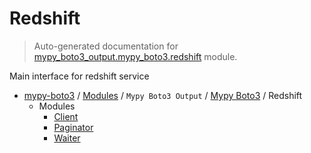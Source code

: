 # Redshift

> Auto-generated documentation for [mypy_boto3_output.mypy_boto3.redshift](https://github.com/vemel/mypy_boto3/blob/master/mypy_boto3_output/mypy_boto3/redshift/__init__.py) module.

Main interface for redshift service

- [mypy-boto3](../../../README.md#mypy_boto3) / [Modules](../../../MODULES.md#mypy-boto3-modules) / `Mypy Boto3 Output` / [Mypy Boto3](../index.md#mypy-boto3) / Redshift
    - Modules
        - [Client](client.md#client)
        - [Paginator](paginator.md#paginator)
        - [Waiter](waiter.md#waiter)
